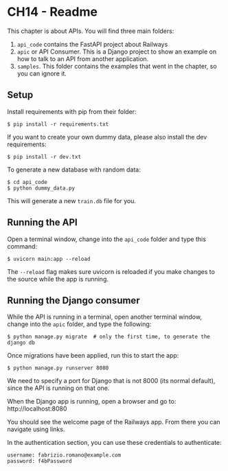# CH14 - Readme

This chapter is about APIs. You will find three main folders:

1. `api_code` contains the FastAPI project about Railways
2. `apic` or API Consumer. This is a Django project to show an example on how to talk to an API from another application.
3. `samples`. This folder contains the examples that went in the chapter, so you can ignore it.

## Setup

Install requirements with pip from their folder:

    $ pip install -r requirements.txt

If you want to create your own dummy data, please also install the dev requirements:

    $ pip install -r dev.txt

To generate a new database with random data:

    $ cd api_code
    $ python dummy_data.py

This will generate a new `train.db` file for you.

## Running the API

Open a terminal window, change into the `api_code` folder and type this command:

    $ uvicorn main:app --reload

The `--reload` flag makes sure uvicorn is reloaded if you make changes to the
source while the app is running.

## Running the Django consumer

While the API is running in a terminal, open another terminal window,
change into the `apic` folder, and type the following:

    $ python manage.py migrate  # only the first time, to generate the django db

Once migrations have been applied, run this to start the app:

    $ python manage.py runserver 8080

We need to specify a port for Django that is not 8000 (its normal default),
since the API is running on that one.

When the Django app is running, open a browser and go to: http://localhost:8080

You should see the welcome page of the Railways app. From there you can navigate using links.

In the authentication section, you can use these credentials to authenticate:

    username: fabrizio.romano@example.com
    password: f4bPassword
